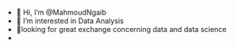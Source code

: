 - 👋 Hi, I’m @MahmoudNgaib
- 👀 I’m interested in Data Analysis
- 🌱looking for great exchange concerning data and data science
- 

<!---
MahmoudNgaib/MahmoudNgaib is a ✨ special ✨ repository because its `README.md` (this file) appears on your GitHub profile.
You can click the Preview link to take a look at your changes.
--->
